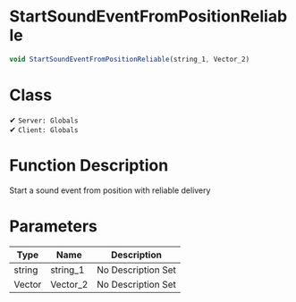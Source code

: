 # StartSoundEventFromPositionReliable
```js
void StartSoundEventFromPositionReliable(string_1, Vector_2)
```
# Class
✔ `Server: Globals`  
✔ `Client: Globals`  

# Function Description
Start a sound event from position with reliable delivery
# Parameters
Type|Name|Description
--|--|--
string|string_1|No Description Set
Vector|Vector_2|No Description Set
